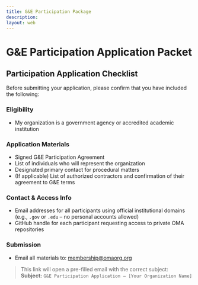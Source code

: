 ```yaml
---
title: G&E Participation Package
description:
layout: web
---
```


# G&E Participation Application Packet

## Participation Application Checklist

Before submitting your application, please confirm that you have included the following:

### Eligibility
-  My organization is a government agency or accredited academic institution

### Application Materials
-  Signed G&E Participation Agreement  
-  List of individuals who will represent the organization  
-  Designated primary contact for procedural matters  
-  (If applicable) List of authorized contractors and confirmation of their agreement to G&E terms

### Contact & Access Info
-  Email addresses for all participants using official institutional domains (e.g., `.gov` or `.edu` – no personal accounts allowed)  
-  GitHub handle for each participant requesting access to private OMA repositories

### Submission
-  Email all materials to: [membership@omaorg.org](mailto:membership@omaorg.org?subject=G%26E%20Participation%20Application%20%E2%80%93%20%5BYour%20Organization%20Name%5D) 
  > This link will open a pre-filled email with the correct subject:  
  > **Subject:** `G&E Participation Application – [Your Organization Name]`